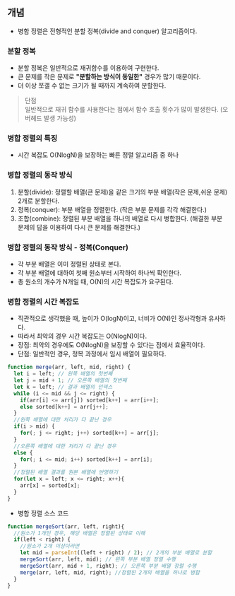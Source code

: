 ## 개념
- 병합 정렬은 전형적인 분할 정복(divide and conquer) 알고리즘이다.

### 분할 정복
- 분할 정복은 일반적으로 재귀함수를 이용하여 구현한다.
- 큰 문제를 작은 문제로 <b>"분할하는 방식이 동일한"</b> 경우가 많기 때문이다.
- 더 이상 쪼갤 수 없는 크기가 될 때까지 계속하여 분할한다.
> 단점<br>
> 일반적으로 재귀 함수를 사용한다는 점에서 함수 호출 횟수가 많이 발생한다. (오버헤드 발생 가능성)

### 병합 정렬의 특징
- 시간 복잡도 O(NlogN)을 보장하는 빠른 정렬 알고리즘 중 하나

### 병합 정렬의 동작 방식
1. 분할(divide): 정렬할 배열(큰 문제)을 같은 크기의 부분 배열(작은 문제,쉬운 문제) 2개로 분할한다.
2. 정복(conquer): 부분 배열을 정렬한다. (작은 부분 문제를 각각 해결한다.)
3. 조합(combine): 정렬된 부분 배열을 하나의 배열로 다시 병합한다. (해결한 부분 문제의 답을 이용하여 다시 큰 문제를 해결한다.)

### 병합 정렬의 동작 방식 - 정복(Conquer)
- 각 부분 배열은 이미 정렬된 상태로 본다.
- 각 부분 배열에 대하여 첫째 원소부터 시작하여 하나씩 확인한다.
- 총 원소의 개수가 N개일 때, O(N)의 시간 복잡도가 요구된다.

### 병합 정렬의 시간 복잡도
- 직관적으로 생각했을 때, 높이가 O(logN)이고, 너비가 O(N)인 정사각형과 유사하다.
- 따라서 최악의 경우 시간 복잡도는 O(NlogN)이다.
- 장점: 최악의 경우에도 O(NlogN)을 보장할 수 있다는 점에서 효율적이다.
- 단점: 일반적인 경우, 정복 과정에서 임시 배열이 필요하다.

```js
function merge(arr, left, mid, right) {
  let i = left; // 왼쪽 배열의 첫번째
  let j = mid + 1; // 오른쪽 배열의 첫번째
  let k = left; // 결과 배열의 인덱스
  while (i <= mid && j <= right) {
    if(arr[i] <= arr[j]) sorted[k++] = arr[i++];
    else sorted[k++] = arr[j++];
  }
  //왼쪽 배열에 대한 처리가 다 끝난 경우
  if(i > mid) {
    for(; j <= right; j++) sorted[k++] = arr[j];
  }
  //오른쪽 배열에 대한 처리가 다 끝난 경우
  else {
    for(; i <= mid; i++) sorted[k++] = arr[i];
  }
  //정렬된 배열 결과를 원본 배열에 반영하기
  for(let x = left; x <= right; x++){
    arr[x] = sorted[x];
  }
}
```
- 병합 정렬 소스 코드
```js
function mergeSort(arr, left, right){
  //원소가 1개인 경우, 해당 배열은 정렬된 상태로 이해
  if(left < right) {
    //원소가 2개 이상이라면
    let mid = parseInt((left + right) / 2); // 2개의 부분 배열로 분할
    mergeSort(arr, left, mid); // 왼쪽 부분 배열 정렬 수행
    mergeSort(arr, mid + 1, right); // 오른쪽 부분 배열 정렬 수행
    merge(arr, left, mid, right); //정렬된 2개의 배열을 하나로 병합
  }
}
```
